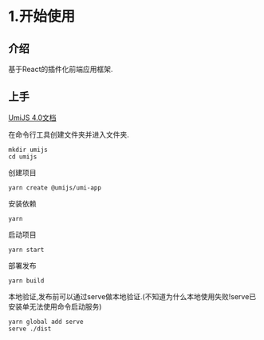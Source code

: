 # 1.开始使用

## 介绍

基于React的插件化前端应用框架.

## 上手

[UmiJS 4.0文档](https://umijs.org/docs/tutorials/getting-started)

在命令行工具创建文件夹并进入文件夹.
```
mkdir umijs
cd umijs
```

创建项目
```
yarn create @umijs/umi-app
```

安装依赖
```
yarn
```

启动项目
```
yarn start
```

部署发布
```
yarn build
```

本地验证,发布前可以通过serve做本地验证.(不知道为什么本地使用失败!serve已安装单无法使用命令启动服务)
```
yarn global add serve
serve ./dist
```